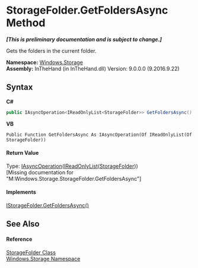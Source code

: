 # StorageFolder.GetFoldersAsync Method 
 _**\[This is preliminary documentation and is subject to change.\]**_

Gets the folders in the current folder.

**Namespace:**&nbsp;<a href="N_Windows_Storage">Windows.Storage</a><br />**Assembly:**&nbsp;InTheHand (in InTheHand.dll) Version: 9.0.0.0 (9.2016.9.22)

## Syntax

**C#**<br />
``` C#
public IAsyncOperation<IReadOnlyList<StorageFolder>> GetFoldersAsync()
```

**VB**<br />
``` VB
Public Function GetFoldersAsync As IAsyncOperation(Of IReadOnlyList(Of StorageFolder))
```


#### Return Value
Type: <a href="T_Windows_Foundation_IAsyncOperation_1">IAsyncOperation</a>(<a href="http://msdn2.microsoft.com/en-us/library/hh192385" target="_blank">IReadOnlyList</a>(<a href="T_Windows_Storage_StorageFolder">StorageFolder</a>))<br />\[Missing <returns> documentation for "M:Windows.Storage.StorageFolder.GetFoldersAsync"\]

#### Implements
<a href="M_Windows_Storage_IStorageFolder_GetFoldersAsync">IStorageFolder.GetFoldersAsync()</a><br />

## See Also


#### Reference
<a href="T_Windows_Storage_StorageFolder">StorageFolder Class</a><br /><a href="N_Windows_Storage">Windows.Storage Namespace</a><br />